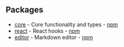 ## Packages

* [core](./packages/core) - Core functionality and types - [npm](https://www.npmjs.com/package/@nance/nance-sdk)
* [react](./packages/react) - React hooks - [npm](https://www.npmjs.com/package/@nance/nance-hooks)
* [editor](./packages/editor) - Markdown editor - [npm](https://www.npmjs.com/package/@nance/nance-editor)
